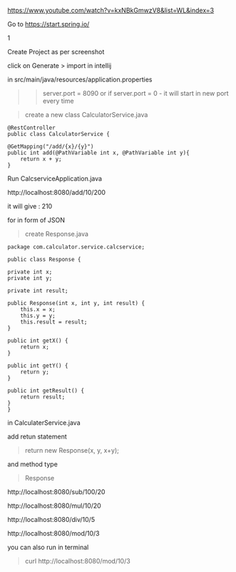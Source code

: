 
https://www.youtube.com/watch?v=kxNBkGmwzV8&list=WL&index=3

Go to https://start.spring.io/

1

Create Project as per screenshot

click on Generate > import in intellij

in src/main/java/resources/application.properties
>>server.port = 8090
>>or if server.port = 0 - it will start in new port every time

>create a new class CalculatorService.java

	@RestController
	public class CalculatorService {

    @GetMapping("/add/{x}/{y}")
    public int add(@PathVariable int x, @PathVariable int y){
        return x + y;
    }
Run CalcserviceApplication.java

http://localhost:8080/add/10/200

it will give : 210


for in form of JSON 
>create Response.java

	package com.calculator.service.calcservice;

	public class Response {

    private int x;
    private int y;

    private int result;

    public Response(int x, int y, int result) {
        this.x = x;
        this.y = y;
        this.result = result;
    }

    public int getX() {
        return x;
    }

    public int getY() {
        return y;
    }

    public int getResult() {
        return result;
    }
	}

in CalculaterService.java

add retun statement 
>return new Response(x, y, x+y);

and method type
>Response


http://localhost:8080/sub/100/20

http://localhost:8080/mul/10/20

http://localhost:8080/div/10/5

http://localhost:8080/mod/10/3

you can also run in terminal

> curl http://localhost:8080/mod/10/3